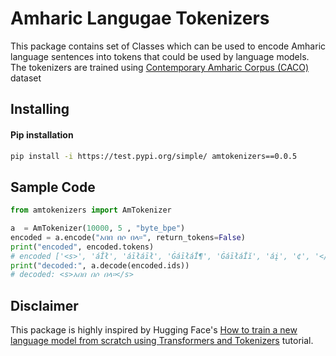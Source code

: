 
# Amharic Langugae Tokenizers

This package contains set of Classes which can be used to encode Amharic language sentences into tokens that could be used by language models. The tokenizers are trained using [Contemporary Amharic Corpus (CACO)](https://www.findke.ovgu.de/findke/en/Research/Data+Sets/Contemporary+Amharic+Corpus+%28CACO%29-p-1142.html) dataset


## Installing


#### Pip installation

```bash
pip install -i https://test.pypi.org/simple/ amtokenizers==0.0.5
```

## Sample Code

```python
from amtokenizers import AmTokenizer

a  = AmTokenizer(10000, 5 , "byte_bpe")
encoded = a.encode("አበበ በሶ በላ።", return_tokens=False)
print("encoded", encoded.tokens)
# encoded ['<s>', 'áĬł', 'áīłáīł', 'ĠáīłáĪ¶', 'ĠáīłáĪĭ', 'áį', '¢', '</s>']
print("decoded:", a.decode(encoded.ids))
# decoded: <s>አበበ በሶ በላ።</s>


```

<h2>Disclaimer</h2>

This package is highly inspired by Hugging Face's [How to train a new language model from scratch using Transformers and Tokenizers](https://huggingface.co/blog/how-to-train) tutorial.

